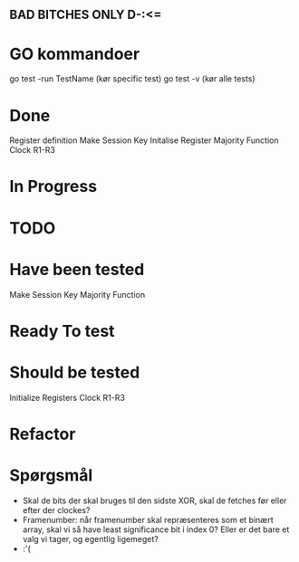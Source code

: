 ## BAD BITCHES ONLY D-:<= 

# GO kommandoer
go test -run TestName (kør specific test)
go test -v (kør alle tests)

# Done
Register definition
Make Session Key
Initalise Register
Majority Function
Clock R1-R3

# In Progress


# TODO 


# Have been tested
Make Session Key
Majority Function


# Ready To test


# Should be tested
Initialize Registers
Clock R1-R3


# Refactor


# Spørgsmål
- Skal de bits der skal bruges til den sidste XOR, skal de fetches før eller efter der clockes? 
- Framenumber: når framenumber skal repræsenteres som et binært array, skal vi så have least significance bit i index 0? Eller er det bare et valg vi tager, og egentlig ligemeget?
- :'( 